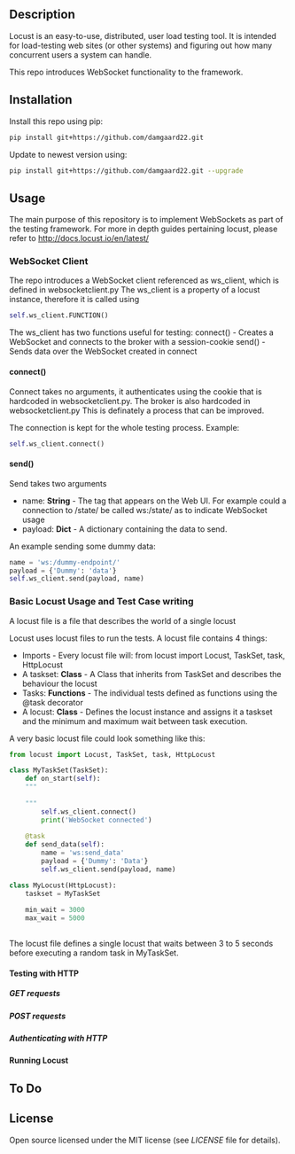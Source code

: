 
## Description

Locust is an easy-to-use, distributed, user load testing tool. It is intended for load-testing web sites (or other systems) and
figuring out how many concurrent users a system can handle.

This repo introduces WebSocket functionality to the framework. 


## Installation
Install this repo using pip:

```bash
pip install git+https://github.com/damgaard22.git
```
Update to newest version using:
```bash
pip install git+https://github.com/damgaard22.git --upgrade
```
## Usage

The main purpose of this repository is to implement WebSockets as part of the testing framework.
For more in depth guides pertaining locust, please refer to http://docs.locust.io/en/latest/

### WebSocket Client

The repo introduces a WebSocket client referenced as ws_client, which is defined in websocketclient.py
The ws_client is a property of a locust instance, therefore it is called using

```python
self.ws_client.FUNCTION()
```

The ws_client has two functions useful for testing:
connect() - Creates a WebSocket and connects to the broker with a session-cookie
send() - Sends data over the WebSocket created in connect

#### connect()
Connect takes no arguments, it authenticates using the cookie that is hardcoded in websocketclient.py.
The broker is also hardcoded in websocketclient.py
This is definately a process that can be improved.

The connection is kept for the whole testing process.
Example:

```python
self.ws_client.connect()
```

#### send()
Send takes two arguments
* name: **String** - The tag that appears on the Web UI. For example could a connection to /state/ be called ws:/state/ as to indicate WebSocket usage
* payload: **Dict** - A dictionary containing the data to send.

An example sending some dummy data:
```python
name = 'ws:/dummy-endpoint/'
payload = {'Dummy': 'data'}
self.ws_client.send(payload, name)
```
### Basic Locust Usage and Test Case writing
A locust file is a file that describes the world of a single locust

Locust uses locust files to run the tests. A locust file contains 4 things:
* Imports - Every locust file will: from locust import Locust, TaskSet, task, HttpLocust
* A taskset: **Class** - A Class that inherits from TaskSet and describes the behaviour the locust
* Tasks: **Functions** - The individual tests defined as functions using the @task decorator
* A locust: **Class** - Defines the locust instance and assigns it a taskset and the minimum and maximum wait between task execution.

A very basic locust file could look something like this:

```python
from locust import Locust, TaskSet, task, HttpLocust

class MyTaskSet(TaskSet):
    def on_start(self):
    """
    
    """
        self.ws_client.connect()
        print('WebSocket connected')
    
    @task
    def send_data(self):
        name = 'ws:send_data'
        payload = {'Dummy': 'Data'}
        self.ws_client.send(payload, name)

class MyLocust(HttpLocust):
    taskset = MyTaskSet
    
    min_wait = 3000
    max_wait = 5000
    
```
The locust file defines a single locust that waits between 3 to 5 seconds before executing a random task in MyTaskSet.

#### Testing with HTTP

##### GET requests

##### POST requests

##### Authenticating with HTTP

#### Running Locust

## To Do

## License

Open source licensed under the MIT license (see _LICENSE_ file for details).

